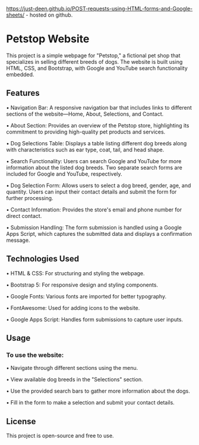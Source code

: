 https://just-deen.github.io/POST-requests-using-HTML-forms-and-Google-sheets/ - hosted on github.


# Petstop Website

This project is a simple webpage for "Petstop," a fictional pet shop that specializes in selling different breeds of dogs. The website is built using HTML, CSS, and Bootstrap, with Google and YouTube search functionality embedded.


## Features

• Navigation Bar: A responsive navigation bar that includes links to different sections of the website—Home, About, Selections, and Contact.

• About Section: Provides an overview of the Petstop store, highlighting its commitment to providing high-quality pet products and services.

• Dog Selections Table: Displays a table listing different dog breeds along with characteristics such as ear type, coat, tail, and head shape.

• Search Functionality: Users can search Google and YouTube for more information about the listed dog breeds. Two separate search forms are included for Google and YouTube, respectively.

• Dog Selection Form: Allows users to select a dog breed, gender, age, and quantity. Users can input their contact details and submit the form for further processing.

• Contact Information: Provides the store's email and phone number for direct contact.

• Submission Handling: The form submission is handled using a Google Apps Script, which captures the submitted data and displays a confirmation message.


## Technologies Used

• HTML & CSS: For structuring and styling the webpage.

• Bootstrap 5: For responsive design and styling components.

• Google Fonts: Various fonts are imported for better typography.

• FontAwesome: Used for adding icons to the website.

• Google Apps Script: Handles form submissions to capture user inputs.


## Usage

### To use the website:

• Navigate through different sections using the menu.

• View available dog breeds in the "Selections" section.

• Use the provided search bars to gather more information about the dogs.

• Fill in the form to make a selection and submit your contact details.


## License

This project is open-source and free to use.
